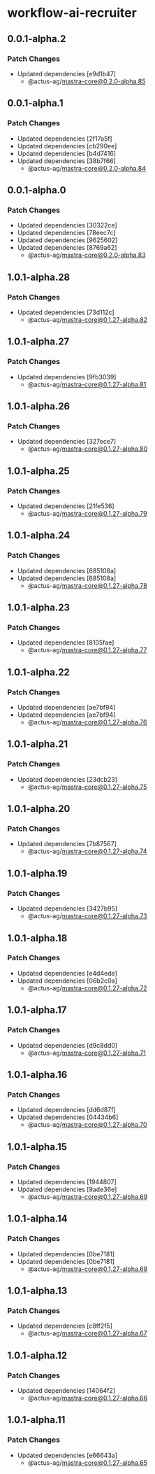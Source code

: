 # workflow-ai-recruiter

## 0.0.1-alpha.2

### Patch Changes

- Updated dependencies [e9d1b47]
  - @actus-ag/mastra-core@0.2.0-alpha.85

## 0.0.1-alpha.1

### Patch Changes

- Updated dependencies [2f17a5f]
- Updated dependencies [cb290ee]
- Updated dependencies [b4d7416]
- Updated dependencies [38b7f66]
  - @actus-ag/mastra-core@0.2.0-alpha.84

## 0.0.1-alpha.0

### Patch Changes

- Updated dependencies [30322ce]
- Updated dependencies [78eec7c]
- Updated dependencies [9625602]
- Updated dependencies [8769a62]
  - @actus-ag/mastra-core@0.2.0-alpha.83

## 1.0.1-alpha.28

### Patch Changes

- Updated dependencies [73d112c]
  - @actus-ag/mastra-core@0.1.27-alpha.82

## 1.0.1-alpha.27

### Patch Changes

- Updated dependencies [9fb3039]
  - @actus-ag/mastra-core@0.1.27-alpha.81

## 1.0.1-alpha.26

### Patch Changes

- Updated dependencies [327ece7]
  - @actus-ag/mastra-core@0.1.27-alpha.80

## 1.0.1-alpha.25

### Patch Changes

- Updated dependencies [21fe536]
  - @actus-ag/mastra-core@0.1.27-alpha.79

## 1.0.1-alpha.24

### Patch Changes

- Updated dependencies [685108a]
- Updated dependencies [685108a]
  - @actus-ag/mastra-core@0.1.27-alpha.78

## 1.0.1-alpha.23

### Patch Changes

- Updated dependencies [8105fae]
  - @actus-ag/mastra-core@0.1.27-alpha.77

## 1.0.1-alpha.22

### Patch Changes

- Updated dependencies [ae7bf94]
- Updated dependencies [ae7bf94]
  - @actus-ag/mastra-core@0.1.27-alpha.76

## 1.0.1-alpha.21

### Patch Changes

- Updated dependencies [23dcb23]
  - @actus-ag/mastra-core@0.1.27-alpha.75

## 1.0.1-alpha.20

### Patch Changes

- Updated dependencies [7b87567]
  - @actus-ag/mastra-core@0.1.27-alpha.74

## 1.0.1-alpha.19

### Patch Changes

- Updated dependencies [3427b95]
  - @actus-ag/mastra-core@0.1.27-alpha.73

## 1.0.1-alpha.18

### Patch Changes

- Updated dependencies [e4d4ede]
- Updated dependencies [06b2c0a]
  - @actus-ag/mastra-core@0.1.27-alpha.72

## 1.0.1-alpha.17

### Patch Changes

- Updated dependencies [d9c8dd0]
  - @actus-ag/mastra-core@0.1.27-alpha.71

## 1.0.1-alpha.16

### Patch Changes

- Updated dependencies [dd6d87f]
- Updated dependencies [04434b6]
  - @actus-ag/mastra-core@0.1.27-alpha.70

## 1.0.1-alpha.15

### Patch Changes

- Updated dependencies [1944807]
- Updated dependencies [9ade36e]
  - @actus-ag/mastra-core@0.1.27-alpha.69

## 1.0.1-alpha.14

### Patch Changes

- Updated dependencies [0be7181]
- Updated dependencies [0be7181]
  - @actus-ag/mastra-core@0.1.27-alpha.68

## 1.0.1-alpha.13

### Patch Changes

- Updated dependencies [c8ff2f5]
  - @actus-ag/mastra-core@0.1.27-alpha.67

## 1.0.1-alpha.12

### Patch Changes

- Updated dependencies [14064f2]
  - @actus-ag/mastra-core@0.1.27-alpha.66

## 1.0.1-alpha.11

### Patch Changes

- Updated dependencies [e66643a]
  - @actus-ag/mastra-core@0.1.27-alpha.65
